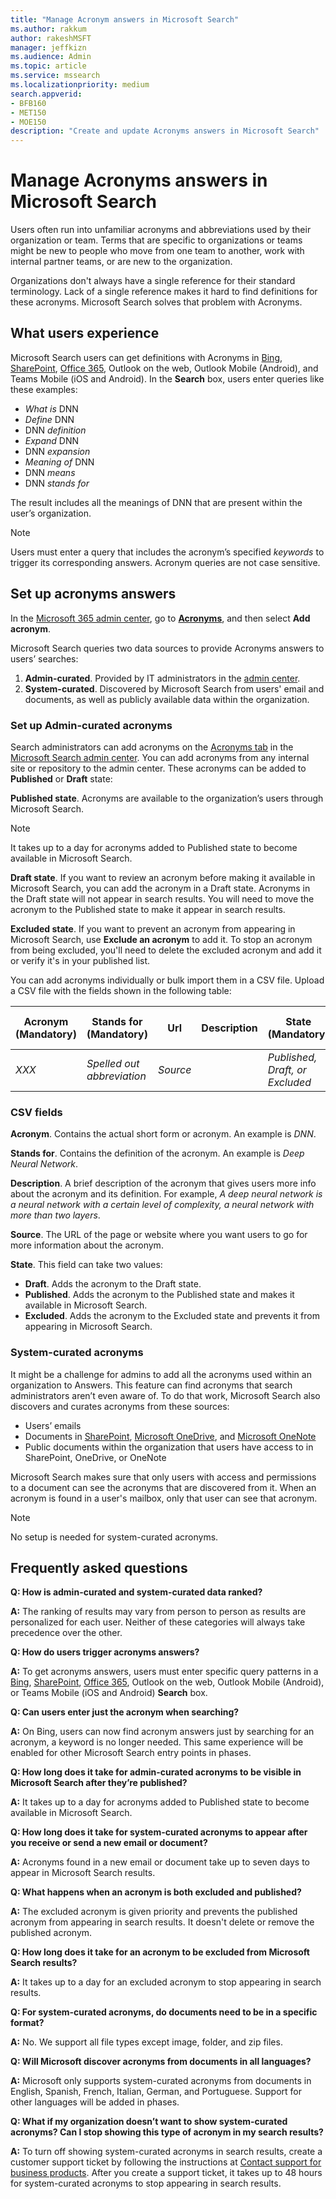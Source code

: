 ```yaml
---
title: "Manage Acronym answers in Microsoft Search"
ms.author: rakkum
author: rakeshMSFT
manager: jeffkizn
ms.audience: Admin
ms.topic: article
ms.service: mssearch
ms.localizationpriority: medium
search.appverid:
- BFB160
- MET150
- MOE150
description: "Create and update Acronyms answers in Microsoft Search"
---
```

# Manage Acronyms answers in Microsoft Search

Users often run into unfamiliar acronyms and abbreviations used by their organization or team. Terms that are specific to organizations or teams might be new to people who move from one team to another, work with internal partner teams, or are new to the organization.

Organizations don't always have a single reference for their standard terminology. Lack of a single reference makes it hard to find definitions for these acronyms. Microsoft Search solves that problem with Acronyms.

## What users experience

Microsoft Search users can get definitions with Acronyms in [Bing](https://Bing.com), [SharePoint](https://products.office.com/sharepoint/collaboration), [Office 365](https://Office.com), Outlook on the web, Outlook Mobile (Android), and Teams Mobile (iOS and Android). In the **Search** box, users enter queries like these examples:

- *What is* DNN
- *Define* DNN
- DNN *definition*
- *Expand* DNN
- DNN *expansion*
- *Meaning of* DNN
- DNN *means*
- DNN *stands for*

The result includes all the meanings of DNN that are present within the user’s organization.

> [!NOTE]
> Users must enter a query that includes the acronym’s specified *keywords* to trigger its corresponding answers. Acronym queries are not case sensitive.

## Set up acronyms answers

In the [Microsoft 365 admin center](https://admin.microsoft.com), go to [**Acronyms**](https://admin.microsoft.com/Adminportal/Home#/MicrosoftSearch/acronyms), and then select **Add acronym**.

Microsoft Search queries two data sources to provide Acronyms answers to users’ searches:

1. **Admin-curated**. Provided by IT administrators in the [admin center](https://admin.microsoft.com/Adminportal/Home#/MicrosoftSearch/acronyms).
2. **System-curated**. Discovered by Microsoft Search from users' email and documents, as well as publicly available data within the organization.

### Set up Admin-curated acronyms

Search administrators can add acronyms on the [Acronyms tab](https://admin.microsoft.com/Adminportal/Home#/MicrosoftSearch/acronyms) in the  [Microsoft Search admin center](https://admin.microsoft.com/Adminportal/Home#/MicrosoftSearch). You can add acronyms from any internal site or repository to the admin center. These acronyms can be added to **Published** or **Draft** state:

**Published state**. Acronyms are available to the organization’s users through Microsoft Search.

> [!NOTE]
> It takes up to a day for acronyms added to Published state to become available in Microsoft Search.

**Draft state**. If you want to review an acronym before making it available in Microsoft Search, you can add the acronym in a Draft state. Acronyms in the Draft state will not appear in search results. You will need to move the acronym to the Published state to make it appear in search results.

**Excluded state**. If you want to prevent an acronym from appearing in Microsoft Search, use **Exclude an acronym** to add it. To stop an acronym from being excluded, you'll need to delete the excluded acronym and add it or verify it's in your published list.

You can add acronyms individually or bulk import them in a CSV file. Upload a CSV file with the fields shown in the following table:

| Acronym (Mandatory) | Stands for (Mandatory) | Url | Description  | State (Mandatory) | Last Modified | Last Modified By | Id |
| --------- | --------- | --------- | ---------- | --------- |--------- |--------- |--------- |
| *XXX* | *Spelled out abbreviation* | *Source* |  | *Published, Draft, or Excluded* |  |  |  |

### CSV fields

**Acronym**. Contains the actual short form or acronym. An example is *DNN*.

**Stands for**. Contains the definition of the acronym. An example is *Deep Neural Network*.

**Description**. A brief description of the acronym that gives users more info about the acronym and its definition. For example, *A deep neural network is a neural network with a certain level of complexity, a neural network with more than two layers*.

**Source**. The URL of the page or website where you want users to go for more information about the acronym.

**State**. This field can take two values:

- **Draft**. Adds the acronym to the Draft state.
- **Published**. Adds the acronym to the Published state and makes it available in Microsoft Search.
- **Excluded**. Adds the acronym to the Excluded state and prevents it from appearing in Microsoft Search.

### System-curated acronyms

It might be a challenge for admins to add all the acronyms used within an organization to Answers. This feature can find acronyms that search administrators aren’t even aware of. To do that work, Microsoft Search also discovers and curates acronyms from these sources:

- Users’ emails
- Documents in [SharePoint](https://products.office.com/sharepoint/collaboration), [Microsoft OneDrive]( https://onedrive.live.com/about/), and [Microsoft OneNote](https://www.onenote.com/)
- Public documents within the organization that users have access to in SharePoint, OneDrive, or OneNote

Microsoft Search makes sure that only users with access and permissions to a document can see the acronyms that are discovered from it. When an acronym is found in a user's mailbox, only that user can see that acronym.

> [!NOTE]
> No setup is needed for system-curated acronyms.

## Frequently asked questions

**Q: How is admin-curated and system-curated data ranked?**

**A:** The ranking of results may vary from person to person as results are personalized for each user. Neither of these categories will always take precedence over the other.

**Q: How do users trigger acronyms answers?**

**A:** To get acronyms answers, users must enter specific query patterns in a [Bing](https://bing.com), [SharePoint](https://products.office.com/sharepoint/collaboration), [Office 365](https://Office.com), Outlook on the web, Outlook Mobile (Android), or Teams Mobile (iOS and Android) **Search** box.

**Q: Can users enter just the acronym when searching?**

**A:** On Bing, users can now find acronym answers just by searching for an acronym, a keyword is no longer needed. This same experience will be enabled for other Microsoft Search entry points in phases.

**Q: How long does it take for admin-curated acronyms to be visible in Microsoft Search after they’re published?**

**A:** It takes up to a day for acronyms added to Published state to become available in Microsoft Search.

**Q: How long does it take for system-curated acronyms to appear after you receive or send a new email or document?**

**A:** Acronyms found in a new email or document take up to seven days to appear in Microsoft Search results.

**Q: What happens when an acronym is both excluded and published?**

**A:** The excluded acronym is given priority and prevents the published acronym from appearing in search results. It doesn't delete or remove the published acronym.

**Q: How long does it take for an acronym to be excluded from Microsoft Search results?**

**A:** It takes up to a day for an excluded acronym to stop appearing in search results.

**Q: For system-curated acronyms, do documents need to be in a specific format?**

**A:** No. We support all file types except image, folder, and zip files.

**Q: Will Microsoft discover acronyms from documents in all languages?**

**A:** Microsoft only supports system-curated acronyms from documents in English, Spanish, French, Italian, German, and Portuguese. Support for other languages will be added in phases.

**Q: What if my organization doesn’t want to show system-curated acronyms? Can I stop showing this type of acronym in my search results?**

**A:** To turn off showing system-curated acronyms in search results, create a customer support ticket by following the instructions at [Contact support for business products](/microsoft-365/admin/contact-support-for-business-products).
After you create a support ticket, it takes up to 48 hours for system-curated acronyms to stop appearing in search results.
